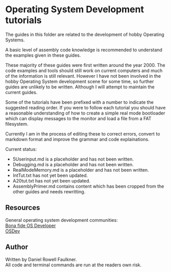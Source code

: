 # Operating System Development tutorials

The guides in this folder are related to the development of hobby Operating Systems.  

A basic level of assembly code knowledge is recommended to understand the examples given in these guides.  

These majority of these guides were first written around the year 2000. The code examples and tools should still work on current computers and much of the information is still relevant. However I have not been involved in the hobby Operating System development scene for some time, so further guides are unlikely to be written. Although I will attempt to maintain the current guides.

Some of the tutorials have been prefixed with a number to indicate the suggested reading order. If you were to follow each tutorial you should have a reasonable understanding of how to create a simple real mode bootloader which can display messages to the monitor and load a file from a FAT filesystem.  

Currently I am in the process of editing these to correct errors, convert to markdown format and improve the grammar and code explainations.

Current status:
- 5Userinput.md is a placeholder and has not been written.
- Debugging.md is a placeholder and has not been written.
- RealModeMemory.md is a placeholder and has not been written.
- IntTut.txt has not yet been updated.
- A20tut.txt has not yet been updated.
- AssemblyPrimer.md contains content which has been cropped from the other guides and needs rewritting.

## Resources

General operating system development communities:  
[Bona fide OS Developer](http://www.osdever.net/)  
[OSDev](https://wiki.osdev.org/Main_Page)  

## Author  
Written by Daniel Rowell Faulkner.  
All code and terminal commands are run at the readers own risk.  
